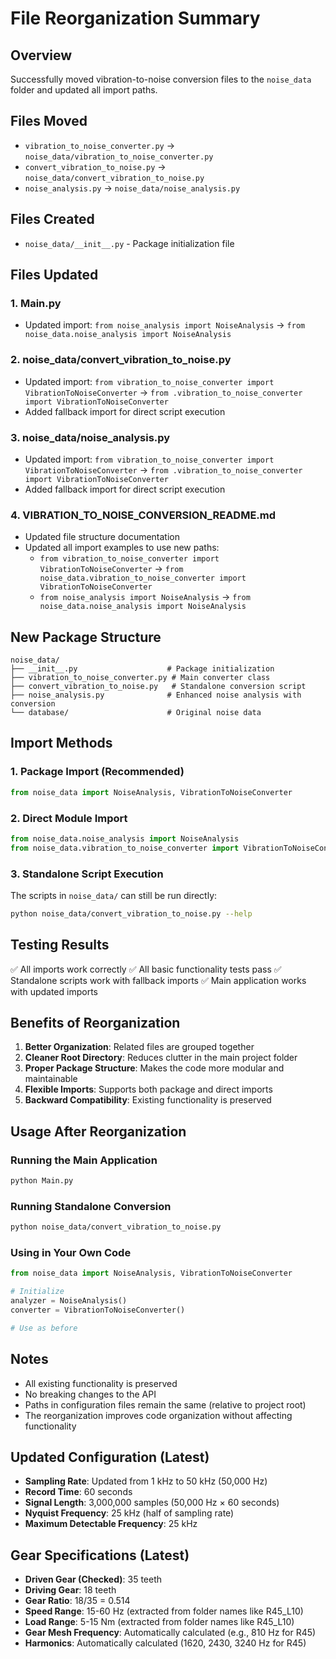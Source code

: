 # File Reorganization Summary

## Overview
Successfully moved vibration-to-noise conversion files to the `noise_data` folder and updated all import paths.

## Files Moved
- `vibration_to_noise_converter.py` → `noise_data/vibration_to_noise_converter.py`
- `convert_vibration_to_noise.py` → `noise_data/convert_vibration_to_noise.py`
- `noise_analysis.py` → `noise_data/noise_analysis.py`

## Files Created
- `noise_data/__init__.py` - Package initialization file

## Files Updated

### 1. Main.py
- Updated import: `from noise_analysis import NoiseAnalysis` → `from noise_data.noise_analysis import NoiseAnalysis`

### 2. noise_data/convert_vibration_to_noise.py
- Updated import: `from vibration_to_noise_converter import VibrationToNoiseConverter` → `from .vibration_to_noise_converter import VibrationToNoiseConverter`
- Added fallback import for direct script execution

### 3. noise_data/noise_analysis.py
- Updated import: `from vibration_to_noise_converter import VibrationToNoiseConverter` → `from .vibration_to_noise_converter import VibrationToNoiseConverter`
- Added fallback import for direct script execution

### 4. VIBRATION_TO_NOISE_CONVERSION_README.md
- Updated file structure documentation
- Updated all import examples to use new paths:
  - `from vibration_to_noise_converter import VibrationToNoiseConverter` → `from noise_data.vibration_to_noise_converter import VibrationToNoiseConverter`
  - `from noise_analysis import NoiseAnalysis` → `from noise_data.noise_analysis import NoiseAnalysis`

## New Package Structure
```
noise_data/
├── __init__.py                    # Package initialization
├── vibration_to_noise_converter.py # Main converter class
├── convert_vibration_to_noise.py   # Standalone conversion script
├── noise_analysis.py              # Enhanced noise analysis with conversion
└── database/                      # Original noise data
```

## Import Methods

### 1. Package Import (Recommended)
```python
from noise_data import NoiseAnalysis, VibrationToNoiseConverter
```

### 2. Direct Module Import
```python
from noise_data.noise_analysis import NoiseAnalysis
from noise_data.vibration_to_noise_converter import VibrationToNoiseConverter
```

### 3. Standalone Script Execution
The scripts in `noise_data/` can still be run directly:
```bash
python noise_data/convert_vibration_to_noise.py --help
```

## Testing Results
✅ All imports work correctly
✅ All basic functionality tests pass
✅ Standalone scripts work with fallback imports
✅ Main application works with updated imports

## Benefits of Reorganization
1. **Better Organization**: Related files are grouped together
2. **Cleaner Root Directory**: Reduces clutter in the main project folder
3. **Proper Package Structure**: Makes the code more modular and maintainable
4. **Flexible Imports**: Supports both package and direct imports
5. **Backward Compatibility**: Existing functionality is preserved

## Usage After Reorganization

### Running the Main Application
```bash
python Main.py
```

### Running Standalone Conversion
```bash
python noise_data/convert_vibration_to_noise.py
```

### Using in Your Own Code
```python
from noise_data import NoiseAnalysis, VibrationToNoiseConverter

# Initialize
analyzer = NoiseAnalysis()
converter = VibrationToNoiseConverter()

# Use as before
```

## Notes
- All existing functionality is preserved
- No breaking changes to the API
- Paths in configuration files remain the same (relative to project root)
- The reorganization improves code organization without affecting functionality

## Updated Configuration (Latest)
- **Sampling Rate**: Updated from 1 kHz to 50 kHz (50,000 Hz)
- **Record Time**: 60 seconds
- **Signal Length**: 3,000,000 samples (50,000 Hz × 60 seconds)
- **Nyquist Frequency**: 25 kHz (half of sampling rate)
- **Maximum Detectable Frequency**: 25 kHz

## Gear Specifications (Latest)
- **Driven Gear (Checked)**: 35 teeth
- **Driving Gear**: 18 teeth
- **Gear Ratio**: 18/35 = 0.514
- **Speed Range**: 15-60 Hz (extracted from folder names like R45_L10)
- **Load Range**: 5-15 Nm (extracted from folder names like R45_L10)
- **Gear Mesh Frequency**: Automatically calculated (e.g., 810 Hz for R45)
- **Harmonics**: Automatically calculated (1620, 2430, 3240 Hz for R45)
